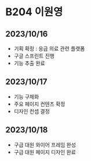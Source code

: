 # B204 이원영

## 2023/10/16
- 기획 확정 : 응급 의료 관련 플랫폼
- 구글 스프린트 진행
- 기능 추출 완료

## 2023/10/17
- 기능 구체화
- 주요 페이지 컨텐츠 확정
- 디자인 컨셉 결정

## 2023/10/18
- 구급 대원 와이어 프레임 완성
- 구급 대원 페이지 디자인 완료
